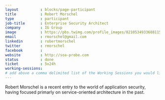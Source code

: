 ```yaml
---
layout          : blocks/page-participant
title           : Robert Morschel
type            : participant
job-title       : Enterprise Security Architect
company         : IG Group
image           : https://pbs.twimg.com/profile_images/821053493368811521/a50bFODy_400x400.jpg
email           : rmorschel@gmail.com
linkedin        : robertmorschel
twitter         : rmorschel
facebook        :
website         : http://soa-probe.com
status          : done
ticket          : 5x24h
working-sessions:
# add above a comma delimited list of the Working Sessions you would like to attend (use the session's title)
---
```


Robert Morschel is a recent entry to the world of application security, having focused primarly on service-oriented architecture in the past.

